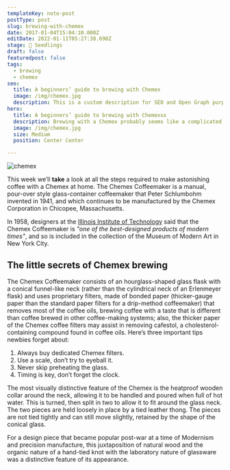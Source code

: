 ```yaml
---
templateKey: note-post
postType: post
slug: brewing-with-chemex
date: 2017-01-04T15:04:10.000Z
editDate: 2022-01-11T05:27:38.698Z
stage: 🌱 Seedlings
draft: false
featuredpost: false
tags:
  - brewing
  - chemex
seo:
  title: A beginners’ guide to brewing with Chemex
  image: /img/chemex.jpg
  description: This is a custom description for SEO and Open Graph purposes, rather than the default generated excerpt. Simply add a description field to the frontmatter.
hero:
  title: A beginners’ guide to brewing with Chemexxx
  description: Brewing with a Chemex probably seems like a complicated, time-consuming ordeal, but once you get used to the process, it becomes a soothing ritual that's worth the effort every time.
  image: /img/chemex.jpg
  size: Medium
  position: Center Center

---
```

![chemex](/img/chemex.jpg)

This week we’ll **take** a look at all the steps required to make astonishing coffee with a Chemex at home. The Chemex Coffeemaker is a manual, pour-over style glass-container coffeemaker that Peter Schlumbohm invented in 1941, and which continues to be manufactured by the Chemex Corporation in Chicopee, Massachusetts.

In 1958, designers at the [Illinois Institute of Technology](https://www.spacefarm.digital) said that the Chemex Coffeemaker is _"one of the best-designed products of modern times"_, and so is included in the collection of the Museum of Modern Art in New York City.

## The little secrets of Chemex brewing

The Chemex Coffeemaker consists of an hourglass-shaped glass flask with a conical funnel-like neck (rather than the cylindrical neck of an Erlenmeyer flask) and uses proprietary filters, made of bonded paper (thicker-gauge paper than the standard paper filters for a drip-method coffeemaker) that removes most of the coffee oils, brewing coffee with a taste that is different than coffee brewed in other coffee-making systems; also, the thicker paper of the Chemex coffee filters may assist in removing cafestol, a cholesterol-containing compound found in coffee oils. Here’s three important tips newbies forget about:

1. Always buy dedicated Chemex filters.
2. Use a scale, don’t try to eyeball it.
3. Never skip preheating the glass.
4. Timing is key, don’t forget the clock.

The most visually distinctive feature of the Chemex is the heatproof wooden collar around the neck, allowing it to be handled and poured when full of hot water. This is turned, then split in two to allow it to fit around the glass neck. The two pieces are held loosely in place by a tied leather thong. The pieces are not tied tightly and can still move slightly, retained by the shape of the conical glass.

For a design piece that became popular post-war at a time of Modernism and precision manufacture, this juxtaposition of natural wood and the organic nature of a hand-tied knot with the laboratory nature of glassware was a distinctive feature of its appearance.
